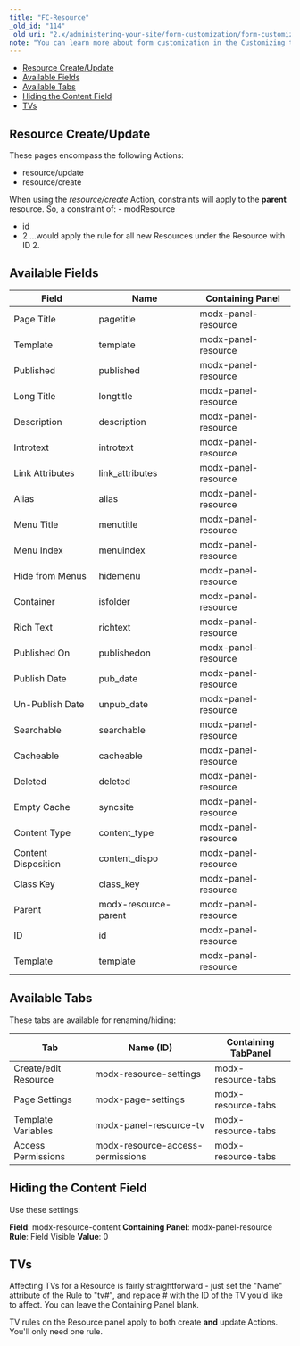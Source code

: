 ```yaml
---
title: "FC-Resource"
_old_id: "114"
_old_uri: "2.x/administering-your-site/form-customization/form-customization-pages/fc-resource"
note: "You can learn more about form customization in the Customizing the Manager section"
---
```


- [Resource Create/Update](administering-your-site/form-customization/form-customization-pages/fc-resource#FC-Resource-ResourceCreate%2FUpdate)
- [Available Fields](administering-your-site/form-customization/form-customization-pages/fc-resource#FC-Resource-AvailableFields)
- [Available Tabs](administering-your-site/form-customization/form-customization-pages/fc-resource#FC-Resource-AvailableTabs)
- [Hiding the Content Field](administering-your-site/form-customization/form-customization-pages/fc-resource#FC-Resource-HidingtheContentField)
- [TVs](administering-your-site/form-customization/form-customization-pages/fc-resource#FC-Resource-TVs)



## <a name="FC-Resource-ResourceCreate%2FUpdate"></a>Resource Create/Update

These pages encompass the following Actions:

- resource/update
- resource/create

When using the _resource/create_ Action, constraints will apply to the **parent** resource. So, a constraint of: - modResource
- id
- 2
  ...would apply the rule for all new Resources under the Resource with ID 2.



## <a name="FC-Resource-AvailableFields"></a>Available Fields

| Field | Name | Containing Panel |
|-------|------|------------------|
| Page Title | pagetitle | modx-panel-resource |
| Template | template | modx-panel-resource |
| Published | published | modx-panel-resource |
| Long Title | longtitle | modx-panel-resource |
| Description | description | modx-panel-resource |
| Introtext | introtext | modx-panel-resource |
| Link Attributes | link\_attributes | modx-panel-resource |
| Alias | alias | modx-panel-resource |
| Menu Title | menutitle | modx-panel-resource |
| Menu Index | menuindex | modx-panel-resource |
| Hide from Menus | hidemenu | modx-panel-resource |
| Container | isfolder | modx-panel-resource |
| Rich Text | richtext | modx-panel-resource |
| Published On | publishedon | modx-panel-resource |
| Publish Date | pub\_date | modx-panel-resource |
| Un-Publish Date | unpub\_date | modx-panel-resource |
| Searchable | searchable | modx-panel-resource |
| Cacheable | cacheable | modx-panel-resource |
| Deleted | deleted | modx-panel-resource |
| Empty Cache | syncsite | modx-panel-resource |
| Content Type | content\_type | modx-panel-resource |
| Content Disposition | content\_dispo | modx-panel-resource |
| Class Key | class\_key | modx-panel-resource |
| Parent | modx-resource-parent | modx-panel-resource |
| ID | id | modx-panel-resource |
| Template | template | modx-panel-resource |



## <a name="FC-Resource-AvailableTabs"></a>Available Tabs

These tabs are available for renaming/hiding:

| Tab | Name (ID) | Containing TabPanel |
|-----|-----------|---------------------|
| Create/edit Resource | modx-resource-settings | modx-resource-tabs |
| Page Settings | modx-page-settings | modx-resource-tabs |
| Template Variables | modx-panel-resource-tv | modx-resource-tabs |
| Access Permissions | modx-resource-access-permissions | modx-resource-tabs |



## <a name="FC-Resource-HidingtheContentField"></a>Hiding the Content Field

Use these settings:

**Field**: modx-resource-content
**Containing Panel**: modx-panel-resource
**Rule**: Field Visible
**Value**: 0

## <a name="FC-Resource-TVs"></a>TVs

Affecting TVs for a Resource is fairly straightforward - just set the "Name" attribute of the Rule to "tv#", and replace # with the ID of the TV you'd like to affect. You can leave the Containing Panel blank.

TV rules on the Resource panel apply to both create **and** update Actions. You'll only need one rule.

